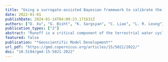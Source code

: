 ```yaml
---
title: "Using a surrogate-assisted Bayesian framework to calibrate the runoff-generation scheme in the Energy Exascale Earth System Model (E3SM) v1"
date: 2022-01-01
publishDate: 2024-01-14T04:09:23.171631Z
authors: ["D. Xu", "G. Bisht", "K. Sargsyan", "C. Liao", "L. R. Leung"]
publication_types: ["2"]
abstract: "Runoff is a critical component of the terrestrial water cycle, and Earth system models (ESMs) are essential tools to study its spatiotemporal variability. Runoff schemes in ESMs typically include many parameters so that model calibration is necessary to improve the accuracy of simulated runoff. However, runoff calibration at a global scale is challenging because of the high computational cost and the lack of reliable observational datasets. In this study, we calibrated 11 runoff relevant parameters in the Energy Exascale Earth System Model (E3SM) Land Model (ELM) using a surrogate-assisted Bayesian framework. First, the polynomial chaos expansion machinery with Bayesian compressed sensing is used to construct computationally inexpensive surrogate models for ELM-simulated runoff at 0.5∘ × 0.5∘ for 1991–2010. The error metric between the ELM simulations and the benchmark data is selected to construct the surrogates, which facilitates efficient calibration and avoids the more conventional, but challenging, construction of high-dimensional surrogates for the ELM simulated runoff. Second, the Sobol' index sensitivity analysis is performed using the surrogate models to identify the most sensitive parameters, and our results show that, in most regions, ELM-simulated runoff is strongly sensitive to 3 of the 11 uncertain parameters. Third, a Bayesian method is used to infer the optimal values of the most sensitive parameters using an observation-based global runoff dataset as the benchmark. Our results show that model performance is significantly improved with the inferred parameter values. Although the parametric uncertainty of simulated runoff is reduced after the parameter inference, it remains comparable to the multimodel ensemble uncertainty represented by the global hydrological models in ISMIP2a. Additionally, the annual global runoff trend during the simulation period is not well constrained by the inferred parameter values, suggesting the importance of including parametric uncertainty in future runoff projections."
featured: false
publication: "*Geoscientific Model Development*"
url_pdf: "https://gmd.copernicus.org/articles/15/5021/2022/"
doi: "10.5194/gmd-15-5021-2022"
---
```


